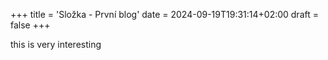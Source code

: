 +++
title = 'Složka - První blog'
date = 2024-09-19T19:31:14+02:00
draft = false
+++

this is very interesting